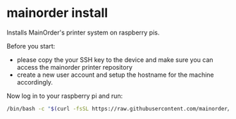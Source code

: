 # mainorder install

Installs MainOrder's printer system on raspberry pis.

Before you start: 
- please copy the your SSH key to the device and make sure you can access the mainorder printer repository
- create a new user account and setup the hostname for the machine accordingly.

Now log in to your raspberry pi and run:

```bash
/bin/bash -c "$(curl -fsSL https://raw.githubusercontent.com/mainorder/install/HEAD/install.sh)"
```

